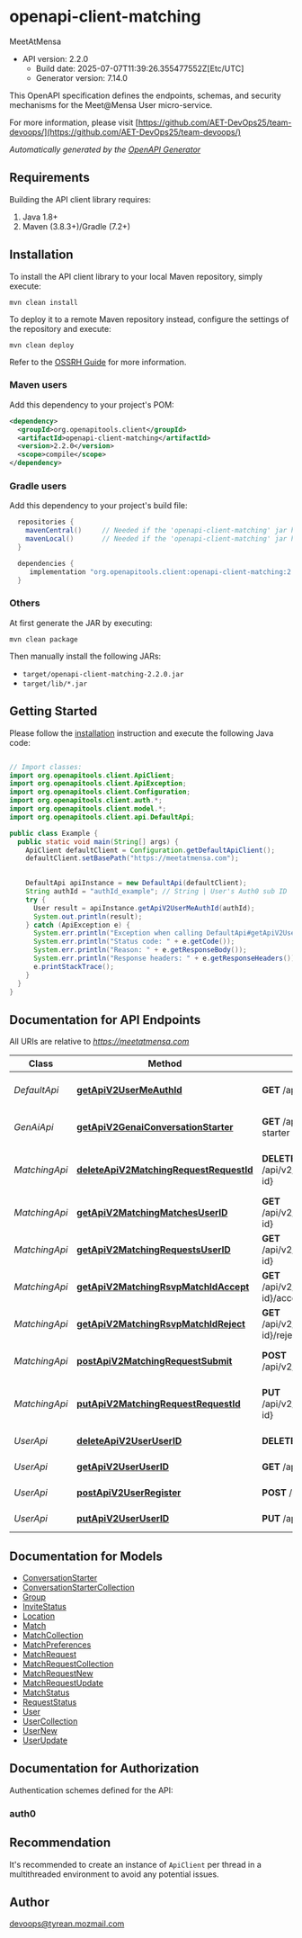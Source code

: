 # openapi-client-matching

MeetAtMensa
- API version: 2.2.0
  - Build date: 2025-07-07T11:39:26.355477552Z[Etc/UTC]
  - Generator version: 7.14.0

This OpenAPI specification defines the endpoints, schemas, and security mechanisms
for the Meet@Mensa User micro-service. 

  For more information, please visit [https://github.com/AET-DevOps25/team-devoops/](https://github.com/AET-DevOps25/team-devoops/)

*Automatically generated by the [OpenAPI Generator](https://openapi-generator.tech)*


## Requirements

Building the API client library requires:
1. Java 1.8+
2. Maven (3.8.3+)/Gradle (7.2+)

## Installation

To install the API client library to your local Maven repository, simply execute:

```shell
mvn clean install
```

To deploy it to a remote Maven repository instead, configure the settings of the repository and execute:

```shell
mvn clean deploy
```

Refer to the [OSSRH Guide](http://central.sonatype.org/pages/ossrh-guide.html) for more information.

### Maven users

Add this dependency to your project's POM:

```xml
<dependency>
  <groupId>org.openapitools.client</groupId>
  <artifactId>openapi-client-matching</artifactId>
  <version>2.2.0</version>
  <scope>compile</scope>
</dependency>
```

### Gradle users

Add this dependency to your project's build file:

```groovy
  repositories {
    mavenCentral()     // Needed if the 'openapi-client-matching' jar has been published to maven central.
    mavenLocal()       // Needed if the 'openapi-client-matching' jar has been published to the local maven repo.
  }

  dependencies {
     implementation "org.openapitools.client:openapi-client-matching:2.2.0"
  }
```

### Others

At first generate the JAR by executing:

```shell
mvn clean package
```

Then manually install the following JARs:

* `target/openapi-client-matching-2.2.0.jar`
* `target/lib/*.jar`

## Getting Started

Please follow the [installation](#installation) instruction and execute the following Java code:

```java

// Import classes:
import org.openapitools.client.ApiClient;
import org.openapitools.client.ApiException;
import org.openapitools.client.Configuration;
import org.openapitools.client.auth.*;
import org.openapitools.client.model.*;
import org.openapitools.client.api.DefaultApi;

public class Example {
  public static void main(String[] args) {
    ApiClient defaultClient = Configuration.getDefaultApiClient();
    defaultClient.setBasePath("https://meetatmensa.com");
    

    DefaultApi apiInstance = new DefaultApi(defaultClient);
    String authId = "authId_example"; // String | User's Auth0 sub ID
    try {
      User result = apiInstance.getApiV2UserMeAuthId(authId);
      System.out.println(result);
    } catch (ApiException e) {
      System.err.println("Exception when calling DefaultApi#getApiV2UserMeAuthId");
      System.err.println("Status code: " + e.getCode());
      System.err.println("Reason: " + e.getResponseBody());
      System.err.println("Response headers: " + e.getResponseHeaders());
      e.printStackTrace();
    }
  }
}

```

## Documentation for API Endpoints

All URIs are relative to *https://meetatmensa.com*

Class | Method | HTTP request | Description
------------ | ------------- | ------------- | -------------
*DefaultApi* | [**getApiV2UserMeAuthId**](docs/DefaultApi.md#getApiV2UserMeAuthId) | **GET** /api/v2/user/me/{auth-id} | Retrieve User based on AuthID
*GenAiApi* | [**getApiV2GenaiConversationStarter**](docs/GenAiApi.md#getApiV2GenaiConversationStarter) | **GET** /api/v2/genai/conversation-starter | Request conversation starter
*MatchingApi* | [**deleteApiV2MatchingRequestRequestId**](docs/MatchingApi.md#deleteApiV2MatchingRequestRequestId) | **DELETE** /api/v2/matching/request/{request-id} | Delete MatchRequest with {request-id}
*MatchingApi* | [**getApiV2MatchingMatchesUserID**](docs/MatchingApi.md#getApiV2MatchingMatchesUserID) | **GET** /api/v2/matching/matches/{user-id} | Retrieve all matches for a {user-id}
*MatchingApi* | [**getApiV2MatchingRequestsUserID**](docs/MatchingApi.md#getApiV2MatchingRequestsUserID) | **GET** /api/v2/matching/requests/{user-id} | Retrieve all MatchRequests for a {user-id}
*MatchingApi* | [**getApiV2MatchingRsvpMatchIdAccept**](docs/MatchingApi.md#getApiV2MatchingRsvpMatchIdAccept) | **GET** /api/v2/matching/rsvp/{match-id}/accept | Accept invitation to a given match
*MatchingApi* | [**getApiV2MatchingRsvpMatchIdReject**](docs/MatchingApi.md#getApiV2MatchingRsvpMatchIdReject) | **GET** /api/v2/matching/rsvp/{match-id}/reject | Reject invitation to a given match
*MatchingApi* | [**postApiV2MatchingRequestSubmit**](docs/MatchingApi.md#postApiV2MatchingRequestSubmit) | **POST** /api/v2/matching/request/submit | Submit matching Request
*MatchingApi* | [**putApiV2MatchingRequestRequestId**](docs/MatchingApi.md#putApiV2MatchingRequestRequestId) | **PUT** /api/v2/matching/request/{request-id} | Update MatchRequest with {request-id}
*UserApi* | [**deleteApiV2UserUserID**](docs/UserApi.md#deleteApiV2UserUserID) | **DELETE** /api/v2/user/{user-id} | Delete User with {user-id}
*UserApi* | [**getApiV2UserUserID**](docs/UserApi.md#getApiV2UserUserID) | **GET** /api/v2/user/{user-id} | Retrieve User with {user-id}
*UserApi* | [**postApiV2UserRegister**](docs/UserApi.md#postApiV2UserRegister) | **POST** /api/v2/user/register | Register new User
*UserApi* | [**putApiV2UserUserID**](docs/UserApi.md#putApiV2UserUserID) | **PUT** /api/v2/user/{user-id} | Update User with {user-id}


## Documentation for Models

 - [ConversationStarter](docs/ConversationStarter.md)
 - [ConversationStarterCollection](docs/ConversationStarterCollection.md)
 - [Group](docs/Group.md)
 - [InviteStatus](docs/InviteStatus.md)
 - [Location](docs/Location.md)
 - [Match](docs/Match.md)
 - [MatchCollection](docs/MatchCollection.md)
 - [MatchPreferences](docs/MatchPreferences.md)
 - [MatchRequest](docs/MatchRequest.md)
 - [MatchRequestCollection](docs/MatchRequestCollection.md)
 - [MatchRequestNew](docs/MatchRequestNew.md)
 - [MatchRequestUpdate](docs/MatchRequestUpdate.md)
 - [MatchStatus](docs/MatchStatus.md)
 - [RequestStatus](docs/RequestStatus.md)
 - [User](docs/User.md)
 - [UserCollection](docs/UserCollection.md)
 - [UserNew](docs/UserNew.md)
 - [UserUpdate](docs/UserUpdate.md)


<a id="documentation-for-authorization"></a>
## Documentation for Authorization


Authentication schemes defined for the API:
<a id="auth0"></a>
### auth0



## Recommendation

It's recommended to create an instance of `ApiClient` per thread in a multithreaded environment to avoid any potential issues.

## Author

devoops@tyrean.mozmail.com

